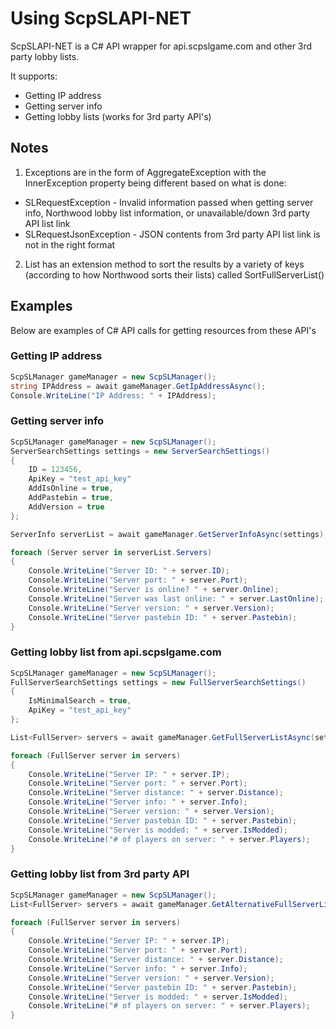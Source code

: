 # Using ScpSLAPI-NET
ScpSLAPI-NET is a C# API wrapper for api.scpslgame.com and other 3rd party lobby lists. 

It supports:
- Getting IP address
- Getting server info
- Getting lobby lists (works for 3rd party API's)

## Notes
1. Exceptions are in the form of AggregateException with the InnerException property being different based on what is done:
- SLRequestException - Invalid information passed when getting server info, Northwood lobby list information, or unavailable/down 3rd party API list link
- SLRequestJsonException - JSON contents from 3rd party API list link is not in the right format 

2. List<FullServer> has an extension method to sort the results by a variety of keys (according to how Northwood sorts their lists) called SortFullServerList()

## Examples
Below are examples of C# API calls for getting resources from these API's

### Getting IP address
```csharp
ScpSLManager gameManager = new ScpSLManager();
string IPAddress = await gameManager.GetIpAddressAsync();
Console.WriteLine("IP Address: " + IPAddress);
```

### Getting server info
```csharp
ScpSLManager gameManager = new ScpSLManager();
ServerSearchSettings settings = new ServerSearchSettings()
{
	ID = 123456,
	ApiKey = "test_api_key"
	AddIsOnline = true,
	AddPastebin = true,
	AddVersion = true
};

ServerInfo serverList = await gameManager.GetServerInfoAsync(settings);

foreach (Server server in serverList.Servers)
{
	Console.WriteLine("Server ID: " + server.ID);
	Console.WriteLine("Server port: " + server.Port);
	Console.WriteLine("Server is online? " + server.Online);
	Console.WriteLine("Server was last online: " + server.LastOnline);
	Console.WriteLine("Server version: " + server.Version);
	Console.WriteLine("Server pastebin ID: " + server.Pastebin);
}
```

### Getting lobby list from api.scpslgame.com
```csharp
ScpSLManager gameManager = new ScpSLManager();
FullServerSearchSettings settings = new FullServerSearchSettings()
{
	IsMinimalSearch = true,
	ApiKey = "test_api_key"
};

List<FullServer> servers = await gameManager.GetFullServerListAsync(settings);

foreach (FullServer server in servers)
{
	Console.WriteLine("Server IP: " + server.IP);
	Console.WriteLine("Server port: " + server.Port);
	Console.WriteLine("Server distance: " + server.Distance);
	Console.WriteLine("Server info: " + server.Info);
	Console.WriteLine("Server version: " + server.Version);
	Console.WriteLine("Server pastebin ID: " + server.Pastebin);
	Console.WriteLine("Server is modded: " + server.IsModded);
	Console.WriteLine("# of players on server: " + server.Players);
}
```

### Getting lobby list from 3rd party API
```csharp
ScpSLManager gameManager = new ScpSLManager();
List<FullServer> servers = await gameManager.GetAlternativeFullServerListAsync("https://api.scpsecretlab.pl/lobbylist");

foreach (FullServer server in servers)
{
	Console.WriteLine("Server IP: " + server.IP);
	Console.WriteLine("Server port: " + server.Port);
	Console.WriteLine("Server distance: " + server.Distance);
	Console.WriteLine("Server info: " + server.Info);
	Console.WriteLine("Server version: " + server.Version);
	Console.WriteLine("Server pastebin ID: " + server.Pastebin);
	Console.WriteLine("Server is modded: " + server.IsModded);
	Console.WriteLine("# of players on server: " + server.Players);
}
```